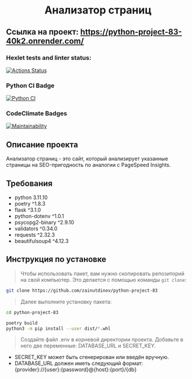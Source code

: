 <div align="center">
<h1>Анализатор страниц</h1>
</div>

## Ссылка на проект: https://python-project-83-40k2.onrender.com/


### Hexlet tests and linter status:
[![Actions Status](https://github.com/zainutdinov/python-project-83/actions/workflows/hexlet-check.yml/badge.svg)](https://github.com/zainutdinov/python-project-83/actions)

### Python CI Badge
[![Python CI](https://github.com/zainutdinov/python-project-83/actions/workflows/pyci.yml/badge.svg)](https://github.com/zainutdinov/python-project-83/actions/workflows/pyci.yml)

### CodeClimate Badges
[![Maintainability](https://api.codeclimate.com/v1/badges/af6a6a9b49b07909571a/maintainability)](https://codeclimate.com/github/zainutdinov/python-project-83/maintainability)


## Описание проекта
Анализатор страниц - это сайт, который анализирует указанные страницы на SEO-пригодность по аналогии с PageSpeed Insights.

## Требования

- python 3.11.10
- poetry ^1.8.3
- flask ^3.1.0
- python-dotenv ^1.0.1
- psycopg2-binary ^2.9.10
- validators ^0.34.0
- requests ^2.32.3
- beautifulsoup4 ^4.12.3

## Инструкция по установке

> Чтобы использовать пакет, вам нужно скопировать репозиторий на свой компьютер. Это делается с помощью команды ``git clone``:

```bash
git clone https://github.com/zainutdinov/python-project-83
```

> Далее выполните установку пакета:

```bash
cd python-project-83
```

```bash
poetry build
python3 -m pip install --user dist/*.whl
```

> Создайте файл .env в корневой директории проекта. Добавьте в него две переменные: DATABASE_URL и SECRET_KEY.

- SECRET_KEY может быть сгенерирован или введён вручную.
- DATABASE_URL должен иметь следующий формат: {provider}://{user}:{password}@{host}:{port}/{db}

